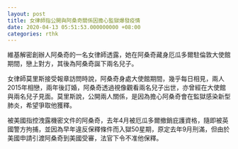 ```yaml
---
layout: post
title: 女律師指公開與阿桑奇關係因擔心監獄爆發疫情
date: 2020-04-13 05:51:53.000000000 +08:00
categories: rthk
---
```


維基解密創辦人阿桑奇的一名女律師透露，她在阿桑奇藏身厄瓜多爾駐倫敦大使館期間，戀上對方，其後為阿桑奇誕下兩名兒子。

女律師莫里斯接受報章訪問時說，阿桑奇身處大使館期間，幾乎每日相見，兩人2015年相戀，兩年後訂婚，阿桑奇透過視像觀看兩名兒子出世，亦曾經在大使館與兩名兒子見面。莫里斯說，公開兩人關係，是因為擔心阿桑奇會在監獄感染新型肺炎，希望爭取他獲釋。

被美國指控洩露機密文件的阿桑奇，去年4月被厄瓜多爾撤銷庇護資格，隨即被英國警方拘捕，並因為早年違反保釋條件而入獄50星期，原定去年9月刑滿，但由於美國申請引渡阿桑奇到美國受審，法官下令不准他保釋。
